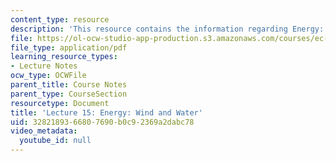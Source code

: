 ```yaml
---
content_type: resource
description: 'This resource contains the information regarding Energy: Wind and Water.'
file: https://ol-ocw-studio-app-production.s3.amazonaws.com/courses/ec-701j-d-lab-i-development-fall-2009/3282189366807690b0c92369a2dabc78_MITEC_701JF09_lec15_nb.pdf
file_type: application/pdf
learning_resource_types:
- Lecture Notes
ocw_type: OCWFile
parent_title: Course Notes
parent_type: CourseSection
resourcetype: Document
title: 'Lecture 15: Energy: Wind and Water'
uid: 32821893-6680-7690-b0c9-2369a2dabc78
video_metadata:
  youtube_id: null
---
```

